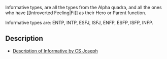 Informative types, are all the types from the Alpha quadra, and all the ones who have [[Introverted Feeling|Fi]] as their Hero or Parent function.

Informative types are: ENTP, INTP, ESFJ, ISFJ, ENFP, ESFP, ISFP, INFP.

## Description

- [Description of Informative by CS Joseph](https://youtu.be/I8fSV_9zjms?si=HWtKi4ZPF8rSBR9B)